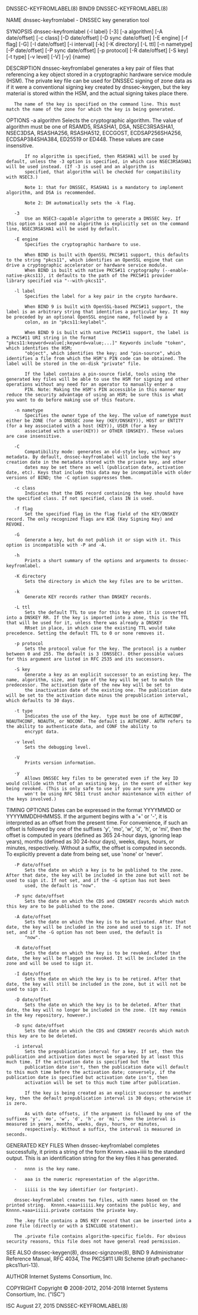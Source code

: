 DNSSEC-KEYFROMLABEL(8)                                                                              BIND9                                                                              DNSSEC-KEYFROMLABEL(8)



NAME
       dnssec-keyfromlabel - DNSSEC key generation tool

SYNOPSIS
       dnssec-keyfromlabel {-l label} [-3] [-a algorithm] [-A date/offset] [-c class] [-D date/offset] [-D sync date/offset] [-E engine] [-f flag] [-G] [-I date/offset] [-i interval] [-k] [-K directory]
                           [-L ttl] [-n nametype] [-P date/offset] [-P sync date/offset] [-p protocol] [-R date/offset] [-S key] [-t type] [-v level] [-V] [-y] {name}

DESCRIPTION
       dnssec-keyfromlabel generates a key pair of files that referencing a key object stored in a cryptographic hardware service module (HSM). The private key file can be used for DNSSEC signing of zone
       data as if it were a conventional signing key created by dnssec-keygen, but the key material is stored within the HSM, and the actual signing takes place there.

       The name of the key is specified on the command line. This must match the name of the zone for which the key is being generated.

OPTIONS
       -a algorithm
           Selects the cryptographic algorithm. The value of algorithm must be one of RSAMD5, RSASHA1, DSA, NSEC3RSASHA1, NSEC3DSA, RSASHA256, RSASHA512, ECCGOST, ECDSAP256SHA256, ECDSAP384SHA384, ED25519
           or ED448. These values are case insensitive.

           If no algorithm is specified, then RSASHA1 will be used by default, unless the -3 option is specified, in which case NSEC3RSASHA1 will be used instead. (If -3 is used and an algorithm is
           specified, that algorithm will be checked for compatibility with NSEC3.)

           Note 1: that for DNSSEC, RSASHA1 is a mandatory to implement algorithm, and DSA is recommended.

           Note 2: DH automatically sets the -k flag.

       -3
           Use an NSEC3-capable algorithm to generate a DNSSEC key. If this option is used and no algorithm is explicitly set on the command line, NSEC3RSASHA1 will be used by default.

       -E engine
           Specifies the cryptographic hardware to use.

           When BIND is built with OpenSSL PKCS#11 support, this defaults to the string "pkcs11", which identifies an OpenSSL engine that can drive a cryptographic accelerator or hardware service module.
           When BIND is built with native PKCS#11 cryptography (--enable-native-pkcs11), it defaults to the path of the PKCS#11 provider library specified via "--with-pkcs11".

       -l label
           Specifies the label for a key pair in the crypto hardware.

           When BIND 9 is built with OpenSSL-based PKCS#11 support, the label is an arbitrary string that identifies a particular key. It may be preceded by an optional OpenSSL engine name, followed by a
           colon, as in "pkcs11:keylabel".

           When BIND 9 is built with native PKCS#11 support, the label is a PKCS#11 URI string in the format "pkcs11:keyword=value[;keyword=value;...]" Keywords include "token", which identifies the HSM;
           "object", which identifies the key; and "pin-source", which identifies a file from which the HSM's PIN code can be obtained. The label will be stored in the on-disk "private" file.

           If the label contains a pin-source field, tools using the generated key files will be able to use the HSM for signing and other operations without any need for an operator to manually enter a
           PIN. Note: Making the HSM's PIN accessible in this manner may reduce the security advantage of using an HSM; be sure this is what you want to do before making use of this feature.

       -n nametype
           Specifies the owner type of the key. The value of nametype must either be ZONE (for a DNSSEC zone key (KEY/DNSKEY)), HOST or ENTITY (for a key associated with a host (KEY)), USER (for a key
           associated with a user(KEY)) or OTHER (DNSKEY). These values are case insensitive.

       -C
           Compatibility mode: generates an old-style key, without any metadata. By default, dnssec-keyfromlabel will include the key's creation date in the metadata stored with the private key, and other
           dates may be set there as well (publication date, activation date, etc). Keys that include this data may be incompatible with older versions of BIND; the -C option suppresses them.

       -c class
           Indicates that the DNS record containing the key should have the specified class. If not specified, class IN is used.

       -f flag
           Set the specified flag in the flag field of the KEY/DNSKEY record. The only recognized flags are KSK (Key Signing Key) and REVOKE.

       -G
           Generate a key, but do not publish it or sign with it. This option is incompatible with -P and -A.

       -h
           Prints a short summary of the options and arguments to dnssec-keyfromlabel.

       -K directory
           Sets the directory in which the key files are to be written.

       -k
           Generate KEY records rather than DNSKEY records.

       -L ttl
           Sets the default TTL to use for this key when it is converted into a DNSKEY RR. If the key is imported into a zone, this is the TTL that will be used for it, unless there was already a DNSKEY
           RRset in place, in which case the existing TTL would take precedence. Setting the default TTL to 0 or none removes it.

       -p protocol
           Sets the protocol value for the key. The protocol is a number between 0 and 255. The default is 3 (DNSSEC). Other possible values for this argument are listed in RFC 2535 and its successors.

       -S key
           Generate a key as an explicit successor to an existing key. The name, algorithm, size, and type of the key will be set to match the predecessor. The activation date of the new key will be set to
           the inactivation date of the existing one. The publication date will be set to the activation date minus the prepublication interval, which defaults to 30 days.

       -t type
           Indicates the use of the key.  type must be one of AUTHCONF, NOAUTHCONF, NOAUTH, or NOCONF. The default is AUTHCONF. AUTH refers to the ability to authenticate data, and CONF the ability to
           encrypt data.

       -v level
           Sets the debugging level.

       -V
           Prints version information.

       -y
           Allows DNSSEC key files to be generated even if the key ID would collide with that of an existing key, in the event of either key being revoked. (This is only safe to use if you are sure you
           won't be using RFC 5011 trust anchor maintenance with either of the keys involved.)

TIMING OPTIONS
       Dates can be expressed in the format YYYYMMDD or YYYYMMDDHHMMSS. If the argument begins with a '+' or '-', it is interpreted as an offset from the present time. For convenience, if such an offset is
       followed by one of the suffixes 'y', 'mo', 'w', 'd', 'h', or 'mi', then the offset is computed in years (defined as 365 24-hour days, ignoring leap years), months (defined as 30 24-hour days),
       weeks, days, hours, or minutes, respectively. Without a suffix, the offset is computed in seconds. To explicitly prevent a date from being set, use 'none' or 'never'.

       -P date/offset
           Sets the date on which a key is to be published to the zone. After that date, the key will be included in the zone but will not be used to sign it. If not set, and if the -G option has not been
           used, the default is "now".

       -P sync date/offset
           Sets the date on which the CDS and CDNSKEY records which match this key are to be published to the zone.

       -A date/offset
           Sets the date on which the key is to be activated. After that date, the key will be included in the zone and used to sign it. If not set, and if the -G option has not been used, the default is
           "now".

       -R date/offset
           Sets the date on which the key is to be revoked. After that date, the key will be flagged as revoked. It will be included in the zone and will be used to sign it.

       -I date/offset
           Sets the date on which the key is to be retired. After that date, the key will still be included in the zone, but it will not be used to sign it.

       -D date/offset
           Sets the date on which the key is to be deleted. After that date, the key will no longer be included in the zone. (It may remain in the key repository, however.)

       -D sync date/offset
           Sets the date on which the CDS and CDNSKEY records which match this key are to be deleted.

       -i interval
           Sets the prepublication interval for a key. If set, then the publication and activation dates must be separated by at least this much time. If the activation date is specified but the
           publication date isn't, then the publication date will default to this much time before the activation date; conversely, if the publication date is specified but activation date isn't, then
           activation will be set to this much time after publication.

           If the key is being created as an explicit successor to another key, then the default prepublication interval is 30 days; otherwise it is zero.

           As with date offsets, if the argument is followed by one of the suffixes 'y', 'mo', 'w', 'd', 'h', or 'mi', then the interval is measured in years, months, weeks, days, hours, or minutes,
           respectively. Without a suffix, the interval is measured in seconds.

GENERATED KEY FILES
       When dnssec-keyfromlabel completes successfully, it prints a string of the form Knnnn.+aaa+iiiii to the standard output. This is an identification string for the key files it has generated.

       ·   nnnn is the key name.

       ·   aaa is the numeric representation of the algorithm.

       ·   iiiii is the key identifier (or footprint).

       dnssec-keyfromlabel creates two files, with names based on the printed string.  Knnnn.+aaa+iiiii.key contains the public key, and Knnnn.+aaa+iiiii.private contains the private key.

       The .key file contains a DNS KEY record that can be inserted into a zone file (directly or with a $INCLUDE statement).

       The .private file contains algorithm-specific fields. For obvious security reasons, this file does not have general read permission.

SEE ALSO
       dnssec-keygen(8), dnssec-signzone(8), BIND 9 Administrator Reference Manual, RFC 4034, The PKCS#11 URI Scheme (draft-pechanec-pkcs11uri-13).

AUTHOR
       Internet Systems Consortium, Inc.

COPYRIGHT
       Copyright © 2008-2012, 2014-2018 Internet Systems Consortium, Inc. ("ISC")



ISC                                                                                            August 27, 2015                                                                         DNSSEC-KEYFROMLABEL(8)
